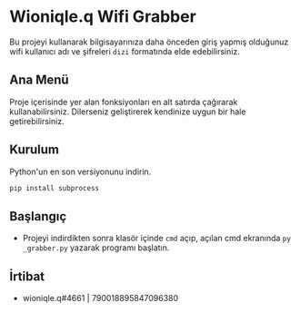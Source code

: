 # Wioniqle.q Wifi Grabber

Bu projeyi kullanarak bilgisayarınıza daha önceden giriş yapmış olduğunuz wifi kullanıcı adı ve şifreleri ``dizi`` formatında elde edebilirsiniz.

## Ana Menü
Proje içerisinde yer alan fonksiyonları en alt satırda çağırarak kullanabilirsiniz. Dilerseniz geliştirerek kendinize uygun bir hale getirebilirsiniz.

## Kurulum
Python'un en son versiyonunu indirin.

```sh
pip install subprocess
```

## Başlangıç
- Projeyi indirdikten sonra klasör içinde ``cmd`` açıp, açılan cmd ekranında ``py _grabber.py`` yazarak programı başlatın.

## İrtibat
- wioniqle.q#4661 | 790018895847096380
